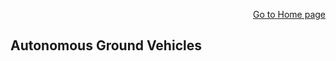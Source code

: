 <p align="right">
<a href="https://tjlw.github.io/">Go to Home page</a>
</p>

## Autonomous Ground Vehicles

